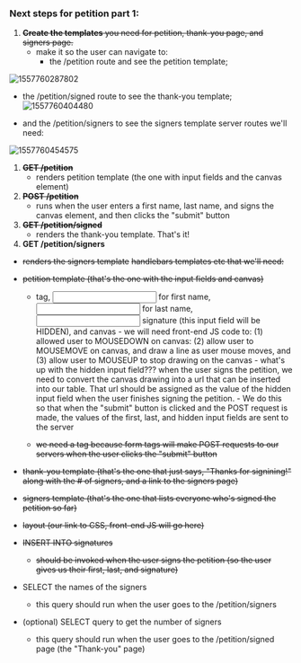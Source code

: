 ### Next steps for petition part 1:

1. ~~**Create the templates** you need for petition, thank-you page, and signers page.~~
   - make it so the user can navigate to:
     -  the /petition route and see the petition template; 
     

  

![1557760287802](/home/damian/.config/Typora/typora-user-images/1557760287802.png)

- the /petition/signed route to see the thank-you template; ![1557760404480](/home/damian/.config/Typora/typora-user-images/1557760404480.png)

- and the /petition/signers to see the signers template
  server routes we'll need:

 ![1557760454575](/home/damian/.config/Typora/typora-user-images/1557760454575.png)

1. ~~**GET /petition**~~
   - renders petition template (the one with input fields and the canvas element)
2. ~~**POST /petition**~~
   - runs when the user enters a first name, last name, and signs the canvas element, and then clicks the "submit" button
3. ~~**GET /petition/signed**~~ 
   - renders the thank-you template. That's it!
4. **GET /petition/signers** 
- ~~renders the signers template~~ 
   ~~handlebars templates etc that we'll need:~~
- ~~petition template (that's the one with the input fields and canvas)~~
  
  - <form> tag, <input> for first name, <input> for last name, <input> signature (this input field will be HIDDEN), and canvas  
    - we will need front-end JS code to: (1) allowed user to MOUSEDOWN on canvas: (2) allow user to MOUSEMOVE on canvas, and draw a line as user mouse moves, and (3) allow user to MOUSEUP to stop drawing on the canvas
    - what's up with the hidden input field??? when the user signs the petition, we need to convert the canvas drawing into a url that can be inserted into our table. That url should be assigned as the value of the hidden input field when the user finishes signing the petition. 
      - We do this so that when the "submit" button is clicked and the POST request is made, the values of the first, last, and hidden input fields are sent to the server 
  - ~~we need a <form> tag because form tags will make POST requests to our servers when the user clicks the "submit" button~~
- ~~thank-you template (that's the one that just says, "Thanks for signining!" along with the # of signers, and a link to the signers page)~~
- ~~signers template (that's the one that lists everyone who's signed the petition so far)~~
- ~~layout (our link to CSS, front-end JS will go here)~~
- ~~INSERT INTO signatures~~

  - ~~should be invoked when the user signs the petition (so the user gives us their first, last, and signature)~~
- SELECT the names of the signers 
  
  - this query should run when the user goes to the /petition/signers 
- (optional) SELECT query to get the number of signers 
  
  - this query should run when the user goes to the /petition/signed page (the "Thank-you" page)



